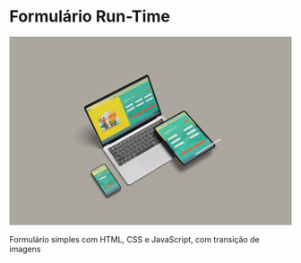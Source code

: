 <h1> Formulário Run-Time </h1>
<img src="https://github.com/beatrizcdsmartins/Formul-rio/blob/master/assets/mockup-form.jpg?raw=true"/>

<br>

<p> Formulário simples com HTML, CSS e JavaScript, com transição de imagens </p>
